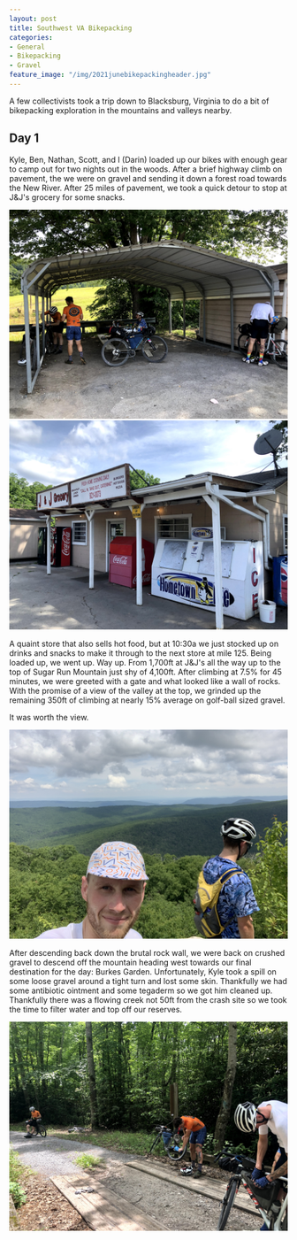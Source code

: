 ```yaml
---
layout: post
title: Southwest VA Bikepacking
categories:
- General
- Bikepacking
- Gravel
feature_image: "/img/2021junebikepackingheader.jpg"
---
```


A few collectivists took a trip down to Blacksburg, Virginia to do a bit of bikepacking exploration in the mountains and valleys nearby. 

Day 1
-----
Kyle, Ben, Nathan, Scott, and I (Darin) loaded up our bikes with enough gear to camp out for two nights out in the woods. After a brief highway climb on pavement, the we were on gravel and sending it down a forest road towards the New River. After 25 miles of pavement, we took a quick detour to stop at J&J's grocery for some snacks. 
 
![J&J's Grocery](/img/2021junebikepacking/jjgrocery1.jpg "Conveninent spot to stock up!") ![J&J's Restock](/img/2021junebikepacking/jjgrocery2.jpg "Storefront")

A quaint store that also sells hot food, but at 10:30a we just stocked up on drinks and snacks to make it through to the next store at mile 125. 
Being loaded up, we went up. Way up. From 1,700ft at J&J's all the way up to the top of Sugar Run Mountain just shy of 4,100ft. After climbing at 7.5% for 45 minutes, we were greeted with a gate and what looked like a wall of rocks. With the promise of a view of the valley at the top, we grinded up the remaining 350ft of climbing at nearly 15% average on golf-ball sized gravel. 

It was worth the view.

<img src="/img/2021junebikepacking/outlook.JPG"/>

After descending back down the brutal rock wall, we were back on crushed gravel to descend off the mountain heading west towards our final destination for the day: Burkes Garden. Unfortunately, Kyle took a spill on some loose gravel around a tight turn and lost some skin. Thankfully we had some antibiotic ointment and some tegaderm so we got him cleaned up. Thankfully there was a flowing creek not 50ft from the crash site so we took the time to filter water and top off our reserves. 

![Topping off water](/img/2021junebikepacking/kylecrashsite.jpg "Getting Kyle cleaned up and water topped off")
